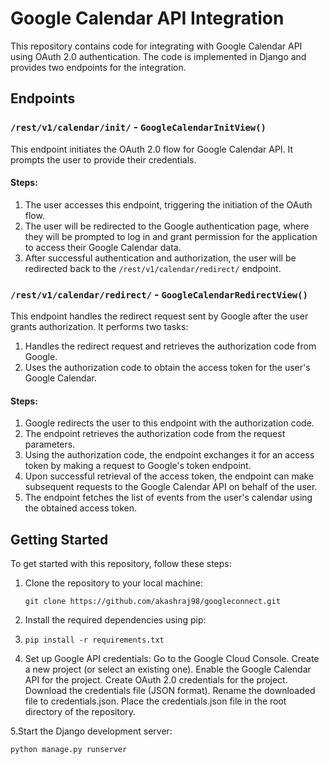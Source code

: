 # Google Calendar API Integration

This repository contains code for integrating with Google Calendar API using OAuth 2.0 authentication. The code is implemented in Django and provides two endpoints for the integration.

## Endpoints

### `/rest/v1/calendar/init/` - `GoogleCalendarInitView()`

This endpoint initiates the OAuth 2.0 flow for Google Calendar API. It prompts the user to provide their credentials.

#### Steps:
1. The user accesses this endpoint, triggering the initiation of the OAuth flow.
2. The user will be redirected to the Google authentication page, where they will be prompted to log in and grant permission for the application to access their Google Calendar data.
3. After successful authentication and authorization, the user will be redirected back to the `/rest/v1/calendar/redirect/` endpoint.

### `/rest/v1/calendar/redirect/` - `GoogleCalendarRedirectView()`

This endpoint handles the redirect request sent by Google after the user grants authorization. It performs two tasks:

1. Handles the redirect request and retrieves the authorization code from Google.
2. Uses the authorization code to obtain the access token for the user's Google Calendar.

#### Steps:
1. Google redirects the user to this endpoint with the authorization code.
2. The endpoint retrieves the authorization code from the request parameters.
3. Using the authorization code, the endpoint exchanges it for an access token by making a request to Google's token endpoint.
4. Upon successful retrieval of the access token, the endpoint can make subsequent requests to the Google Calendar API on behalf of the user.
5. The endpoint fetches the list of events from the user's calendar using the obtained access token.

## Getting Started

To get started with this repository, follow these steps:

1. Clone the repository to your local machine:

   ```shell
   git clone https://github.com/akashraj98/googleconnect.git
2. Install the required dependencies using pip:
3. ```shell
   pip install -r requirements.txt
5. Set up Google API credentials:
  Go to the Google Cloud Console.
  Create a new project (or select an existing one).
  Enable the Google Calendar API for the project.
  Create OAuth 2.0 credentials for the project.
  Download the credentials file (JSON format).
  Rename the downloaded file to credentials.json.
  Place the credentials.json file in the root directory of the repository.
  
  5.Start the Django development server:

  ```shell
  python manage.py runserver
